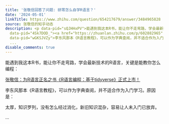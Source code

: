 ```yaml
---
title: '张敬信回答了问题: 研零怎么自学R语言？'
date: '2024-05-01'
linkTitle: https://www.zhihu.com/question/654217679/answer/3484965828
source: 张敬信的知乎动态
description: <p data-pid="sQJHHxPV">能遇到我这本R书，能让你不走弯路，学会最新技术的R语言，关键是能教你怎么编程：</p><p
  data-pid="4Sk7DOD_"><a href="https://zhuanlan.zhihu.com/p/602882965" class="internal">张敬信：为R语言正名之书《R语言编程：基于tidyverse》正式上市！</a></p><p
  data-pid="wGKSJVZy">李东风那本《R语言教程》，可以作为字典查阅，并不适合作为入门学习。原因是：</p><p data-pid="PEgl4vWW">太厚，知识罗列，没有怎么经过消化，新旧知识混杂，容易让人未入门已放弃。</p>
  ...
disable_comments: true
---
```

<p data-pid="sQJHHxPV">能遇到我这本R书，能让你不走弯路，学会最新技术的R语言，关键是能教你怎么编程：</p><p data-pid="4Sk7DOD_"><a href="https://zhuanlan.zhihu.com/p/602882965" class="internal">张敬信：为R语言正名之书《R语言编程：基于tidyverse》正式上市！</a></p><p data-pid="wGKSJVZy">李东风那本《R语言教程》，可以作为字典查阅，并不适合作为入门学习。原因是：</p><p data-pid="PEgl4vWW">太厚，知识罗列，没有怎么经过消化，新旧知识混杂，容易让人未入门已放弃。</p> ...